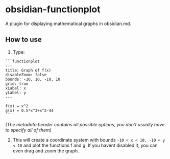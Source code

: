 # obsidian-functionplot

A plugin for displaying mathematical graphs in obsidian.md.

## How to use

1. Type:
 ```text
 ```functionplot
 ---
 title: Graph of f(x)
 disableZoom: false
 bounds: -10, 10, -10, 10
 grid: true
 xLabel: x
 yLabel: y
 ---

 f(x) = x^2
 g(x) = 0.5*x^3+x^2-44
 ´``
 ```
 *(The metadata header contains all possible options, you don't usually have to specify all of them)*

2. This will create a coordinate system with bounds `-10 < x < 10, -10 < y < 10` and plot the functions f and g. If you havent disabled it, you can even drag and zoom the graph.
